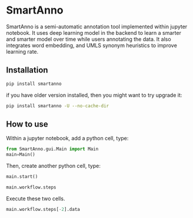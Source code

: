 # SmartAnno

SmartAnno is a semi-automatic annotation tool implemented within jupyter notebook. 
It uses deep learning model in the backend to learn a smarter and smarter model over time while users annotating the data. 
It also integrates word embedding, and UMLS synonym heuristics to improve learning rate.



## Installation

```bash
pip install smartanno
```

if you have older version installed, then you might want to try upgrade it:

```bash
pip install smartanno -U --no-cache-dir
```

## How to use

Within a jupyter notebook, add a python cell, type: 
```python
from SmartAnno.gui.Main import Main
main=Main()
```
Then, create another python cell, type:
```python
main.start()
```
```python
main.workflow.steps
```

Execute these two cells.

```python
main.workflow.steps[-2].data
```

```python

```
